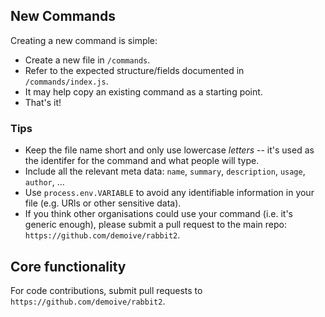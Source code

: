 [//]: # (https://gist.github.com/PurpleBooth/b24679402957c63ec426)
[//]: # (https://gist.github.com/briandk/3d2e8b3ec8daf5a27a62)
[//]: # (https://guides.github.com/introduction/flow/index.html)

## New Commands

Creating a new command is simple:

- Create a new file in `/commands`.
- Refer to the expected structure/fields documented in `/commands/index.js`.
- It may help copy an existing command as a starting point.
- That's it!

### Tips

- Keep the file name short and only use lowercase _letters_ -- it's used as the identifer for the command and what people will type.
- Include all the relevant meta data: `name`, `summary`, `description`, `usage`, `author`, ...
- Use `process.env.VARIABLE` to avoid any identifiable information in your file (e.g. URls or other sensitive data).
- If you think other organisations could use your command (i.e. it's generic enough), please submit a pull request to the main repo: `https://github.com/demoive/rabbit2`.

## Core functionality

For code contributions, submit pull requests to `https://github.com/demoive/rabbit2`.
